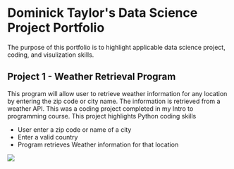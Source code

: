 # Dominick Taylor's Data Science Project Portfolio

The purpose of this portfolio is to highlight applicable data science project, coding, and visulization skills.

## Project 1 - Weather Retrieval Program

This program will allow user to retrieve weather information for any location by entering the zip code or city name. The information is retrieved from a weather API.
This was a coding project completed in my Intro to programming course. This project highlights Python coding skills

- User enter a zip code or name of a city
- Enter a valid country
- Program retrieves Weather information for that location

![](/blob/main/weather_app_output.JPG)

